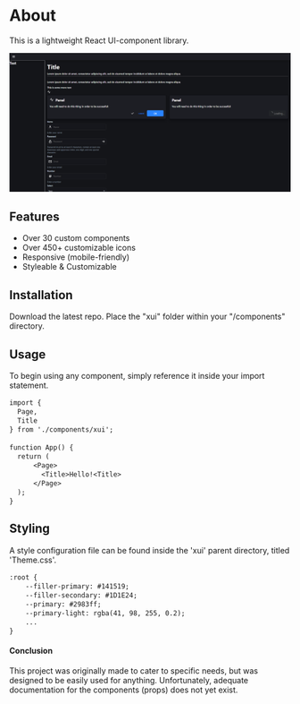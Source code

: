 # About
This is a lightweight React UI-component library.

![Alt text](preview.png?raw=true "Preview")

## Features
 - Over 30 custom components
 - Over 450+ customizable icons
 - Responsive (mobile-friendly)
 - Styleable & Customizable

## Installation

Download the latest repo.
Place the "xui" folder within your "/components" directory.

## Usage

To begin using any component, simply reference it inside your import statement.

```
import {
  Page,
  Title
} from './components/xui';

function App() {
  return (
      <Page>
        <Title>Hello!<Title>
      </Page>
  );
}
```

## Styling

A style configuration file can be found inside the 'xui' parent directory, titled 'Theme.css'.

```
:root {
    --filler-primary: #141519;
    --filler-secondary: #1D1E24;
    --primary: #2983ff;
    --primary-light: rgba(41, 98, 255, 0.2);
    ...
}
```

#### Conclusion

This project was originally made to cater to specific needs, but was designed to be easily used for anything. Unfortunately, adequate documentation for the components (props) does not yet exist.
